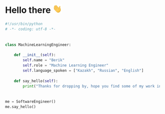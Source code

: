 # Hello there <img src="https://raw.githubusercontent.com/SBerik/SBerik/main/wave.gif" width="30">

```python
#!/usr/bin/python
# -*- coding: utf-8 -*-


class MachineLearningEngineer:

    def __init__(self):
        self.name = "Berik"
        self.role = "Machine Learning Engineer"
        self.language_spoken = ["Kazakh", "Russian", "English"]

    def say_hello(self):
        print("Thanks for dropping by, hope you find some of my work interesting.")


me = SoftwareEngineer()
me.say_hello()
```

<!--
## Technologies & Tools 🔧
<p>
    <img alt="Python" src="https://img.shields.io/badge/python-3670A0?style=flat-square&logo=python&logoColor=ffdd54" />
    <img alt="C++" src="https://img.shields.io/badge/c++-%2300599C.svg?style=flat-square&logo=c%2B%2B&logoColor=white" />  
    <img alt="Java" src="https://img.shields.io/badge/java-%23ED8B00.svg?style=flat-square&logo=openjdk&logoColor=white" />
    <img alt="JS" src="https://img.shields.io/badge/javascript-%23323330.svg?style=flat-square&logo=javascript&logoColor=%23F7DF1E" />
    <img alt="C" src="https://img.shields.io/badge/c-%2300599C.svg?style=flat-square&logo=c&logoColor=white" />
    <img alt="C" src="https://pkg.go.dev/github.com/golang/pkgsite" />
</p>
-->

<!--
<p>
    
</p>-->



<!--**Backend:** 
<p>
  <img alt="React" src="https://img.shields.io/badge/-React-45b8d8?style=flat-square&logo=react&logoColor=white" />
  <img alt="Nodejs" src="https://img.shields.io/badge/-Nodejs-43853d?style=flat-square&logo=Node.js&logoColor=white" />
    <img alt="Static Badge" src="https://img.shields.io/badge/C%2B%2B-blue">
</p> -->
